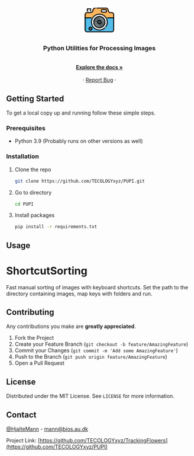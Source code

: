 <!-- PROJECT LOGO -->
<br />
<p align="center">
  <a href="https://github.com/TECOLOGYxyz/PUPI">
    <img src="images/logo.png" "/images/logo.png" alt="Logo" width="80" height="80">
  </a>

  <h3 align="center">Python Utilities for Processing Images</h3>

  <p align="center">
    <br />
    <a href="https://github.com/TECOLOGYxyz/PUPI"><strong>Explore the docs »</strong></a>
    <br />
    <br />
    ·
    <a href="https://github.com/TECOLOGYxyz/PUPI/issues">Report Bug</a>
    ·
  </p>
</p>



<!-- GETTING STARTED -->
## Getting Started

To get a local copy up and running follow these simple steps.

### Prerequisites

* Python 3.9 (Probably runs on other versions as well)

### Installation

1. Clone the repo
   ```sh
   git clone https://github.com/TECOLOGYxyz/PUPI.git
   ```
2. Go to directory
   ```sh
   cd PUPI
   ```
3. Install packages
   ```sh
   pip install -r requirements.txt
   ```



<!-- USAGE EXAMPLES -->
## Usage
# ShortcutSorting

Fast manual sorting of images with keyboard shortcuts. Set the path to the directory containing images, map keys with folders and run.



<!-- CONTRIBUTING -->
## Contributing

Any contributions you make are **greatly appreciated**.

1. Fork the Project
2. Create your Feature Branch (`git checkout -b feature/AmazingFeature`)
3. Commit your Changes (`git commit -m 'Add some AmazingFeature'`)
4. Push to the Branch (`git push origin feature/AmazingFeature`)
5. Open a Pull Request



<!-- LICENSE -->
## License

Distributed under the MIT License. See `LICENSE` for more information.



<!-- CONTACT -->
## Contact

[@HjalteMann](https://twitter.com/@HjalteMann) - mann@bios.au.dk

Project Link: [https://github.com/TECOLOGYxyz/TrackingFlowers](https://github.com/TECOLOGYxyz/PUPI)


<!-- MARKDOWN LINKS & IMAGES -->
<!-- https://www.markdownguide.org/basic-syntax/#reference-style-links -->
[contributors-shield]: https://img.shields.io/github/contributors/TECOLOGYxyz/repo.svg?style=for-the-badge
[contributors-url]: https://github.com/TECOLOGYxyz/TrackingFlowers/graphs/contributors
[forks-shield]: https://img.shields.io/github/forks/TECOLOGYxyz/repo.svg?style=for-the-badge
[forks-url]: https://github.com/TECOLOGYxyz/TrackingFlowers/network/members
[stars-shield]: https://img.shields.io/github/stars/TECOLOGYxyz/repo.svg?style=for-the-badge
[stars-url]: https://github.com/TECOLOGYxyz/TrackingFlowers/stargazers
[issues-shield]: https://img.shields.io/github/issues/TECOLOGYxyz/repo.svg?style=for-the-badge
[issues-url]: https://github.com/TECOLOGYxyz/TrackingFlowers/issues
[license-shield]: https://img.shields.io/github/license/TECOLOGYxyz/repo.svg?style=for-the-badge
[license-url]: https://github.com/TECOLOGYxyz/TrackingFlowers/blob/master/LICENSE.txt
[linkedin-shield]: https://img.shields.io/badge/-LinkedIn-black.svg?style=for-the-badge&logo=linkedin&colorB=555
[linkedin-url]: https://linkedin.com/in/TECOLOGYxyz